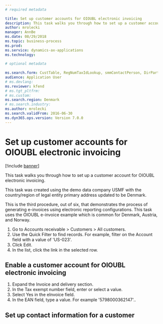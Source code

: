 ```yaml
--- 
# required metadata 
 
title: Set up customer accounts for OIOUBL electronic invoicing
description: This task walks you through how to set up a customer account for OIOUBL electronic invoicing. 
author: mrolecki
manager: AnnBe 
ms.date: 08/29/2018
ms.topic: business-process 
ms.prod:  
ms.service: dynamics-ax-applications 
ms.technology:  
 
# optional metadata 
 
ms.search.form: CustTable, RegNumTaxIdLookup, smmContactPerson, DirPartyLookup, ContactPersonLookup   
audience: Application User 
# ms.devlang:  
ms.reviewer: kfend
# ms.tgt_pltfrm:  
# ms.custom:  
ms.search.region: Denmark
# ms.search.industry: 
ms.author: mrolecki
ms.search.validFrom: 2016-06-30 
ms.dyn365.ops.version: Version 7.0.0 
---
```

# Set up customer accounts for OIOUBL electronic invoicing

[!include [banner](../../includes/banner.md)]

This task walks you through how to set up a customer account for OIOUBL electronic invoicing. 



This task was created using the demo data company USMF with the country/region of legal entity primary address updated to be Denmark.



This is the third procedure, out of six, that demonstrates the process of generating e-invoices using electronic reporting configurations. This task uses the OIOUBL e-invoice example which is common for Denmark, Austria, and Norway.

1. Go to Accounts receivable > Customers > All customers.
2. Use the Quick Filter to find records. For example, filter on the Account field with a value of 'US-023'.
3. Click Edit.
4. In the list, click the link in the selected row.

## Enable a customer account for OIOUBL electronic invoicing
1. Expand the Invoice and delivery section.
2. In the Tax exempt number field, enter or select a value.
3. Select Yes in the eInvoice field.
4. In the EAN field, type a value. For example '5798000362147'..

## Set up contact information for a customer

